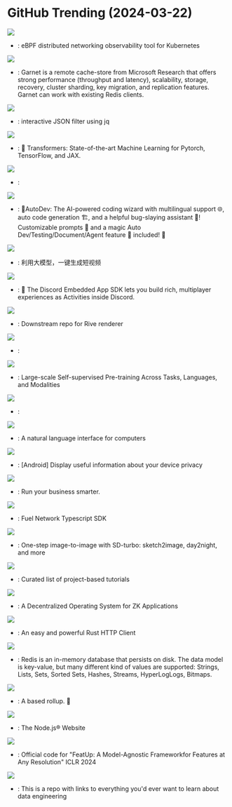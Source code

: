 # GitHub Trending (2024-03-22)

![](https://img.shields.io/badge/Go-New%20370-green?style=flat-square&logo=appveyor)
- [](https://github.comundefined): eBPF distributed networking observability tool for Kubernetes

![](https://img.shields.io/badge/C%23-New%201-green?style=flat-square&logo=appveyor)
- [](https://github.comundefined): Garnet is a remote cache-store from Microsoft Research that offers strong performance (throughput and latency), scalability, storage, recovery, cluster sharding, key migration, and replication features. Garnet can work with existing Redis clients.

![](https://img.shields.io/badge/Rust-New%20647-green?style=flat-square&logo=appveyor)
- [](https://github.comundefined): interactive JSON filter using jq

![](https://img.shields.io/badge/Python-New%20104-green?style=flat-square&logo=appveyor)
- [](https://github.comundefined): 🤗 Transformers: State-of-the-art Machine Learning for Pytorch, TensorFlow, and JAX.

![](https://img.shields.io/badge/Python-New%207-green?style=flat-square&logo=appveyor)
- [](https://github.comundefined): 

![](https://img.shields.io/badge/Kotlin-New%20219-green?style=flat-square&logo=appveyor)
- [](https://github.comundefined): 🧙‍AutoDev: The AI-powered coding wizard with multilingual support 🌐, auto code generation 🏗️, and a helpful bug-slaying assistant 🐞! Customizable prompts 🎨 and a magic Auto Dev/Testing/Document/Agent feature 🧪 included! 🚀

![](https://img.shields.io/badge/Python-New%2058-green?style=flat-square&logo=appveyor)
- [](https://github.comundefined): 利用大模型，一键生成短视频

![](https://img.shields.io/badge/TypeScript-New%2073-green?style=flat-square&logo=appveyor)
- [](https://github.comundefined): 🚀 The Discord Embedded App SDK lets you build rich, multiplayer experiences as Activities inside Discord.

![](https://img.shields.io/badge/C%2B%2B-New%2042-green?style=flat-square&logo=appveyor)
- [](https://github.comundefined): Downstream repo for Rive renderer

![](https://img.shields.io/badge/Python-New%2030-green?style=flat-square&logo=appveyor)
- [](https://github.comundefined): 

![](https://img.shields.io/badge/Python-New%2022-green?style=flat-square&logo=appveyor)
- [](https://github.comundefined): Large-scale Self-supervised Pre-training Across Tasks, Languages, and Modalities

![](https://img.shields.io/badge/none-New%2032-green?style=flat-square&logo=appveyor)
- [](https://github.comundefined): 

![](https://img.shields.io/badge/Python-New%20424-green?style=flat-square&logo=appveyor)
- [](https://github.comundefined): A natural language interface for computers

![](https://img.shields.io/badge/Kotlin-New%2011-green?style=flat-square&logo=appveyor)
- [](https://github.comundefined): [Android] Display useful information about your device privacy

![](https://img.shields.io/badge/TypeScript-New%2079-green?style=flat-square&logo=appveyor)
- [](https://github.comundefined): Run your business smarter.

![](https://img.shields.io/badge/TypeScript-New%20159-green?style=flat-square&logo=appveyor)
- [](https://github.comundefined): Fuel Network Typescript SDK

![](https://img.shields.io/badge/Python-New%2059-green?style=flat-square&logo=appveyor)
- [](https://github.comundefined): One-step image-to-image with SD-turbo: sketch2image, day2night, and more

![](https://img.shields.io/badge/none-New%20313-green?style=flat-square&logo=appveyor)
- [](https://github.comundefined): Curated list of project-based tutorials

![](https://img.shields.io/badge/Rust-New%209-green?style=flat-square&logo=appveyor)
- [](https://github.comundefined): A Decentralized Operating System for ZK Applications

![](https://img.shields.io/badge/Rust-New%2020-green?style=flat-square&logo=appveyor)
- [](https://github.comundefined): An easy and powerful Rust HTTP Client

![](https://img.shields.io/badge/C-New%2054-green?style=flat-square&logo=appveyor)
- [](https://github.comundefined): Redis is an in-memory database that persists on disk. The data model is key-value, but many different kind of values are supported: Strings, Lists, Sets, Sorted Sets, Hashes, Streams, HyperLogLogs, Bitmaps.

![](https://img.shields.io/badge/Solidity-New%2035-green?style=flat-square&logo=appveyor)
- [](https://github.comundefined): A based rollup. 🥁

![](https://img.shields.io/badge/TypeScript-New%2014-green?style=flat-square&logo=appveyor)
- [](https://github.comundefined): The Node.js® Website

![](https://img.shields.io/badge/Jupyter%20Notebook-New%2094-green?style=flat-square&logo=appveyor)
- [](https://github.comundefined): Official code for "FeatUp: A Model-Agnostic Frameworkfor Features at Any Resolution" ICLR 2024

![](https://img.shields.io/badge/none-New%2056-green?style=flat-square&logo=appveyor)
- [](https://github.comundefined): This is a repo with links to everything you'd ever want to learn about data engineering

